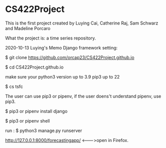 # CS422Project

This is the first project created by Luying Cai, Catherine Raj, Sam Schwarz and Madeline Porcaro

What the project is: a time series repository.

2020-10-13 Luying's Memo
Django framework setting:

$ git clone https://github.com/orcap23/CS422Project.github.io

$ cd CS422Project.github.io

make sure your python3 version up to 3.9 pip3 up to 22

$ cs tsfc

The user can use pip3 or pipenv, if the user doens't understand pipenv, use pip3.

$ pip3 or pipenv install django

$ pip3 or pipenv shell

run :
$ python3 manage.py runserver

http://127.0.0.1:8000/forecastingapp/ <--->open in Firefox.
